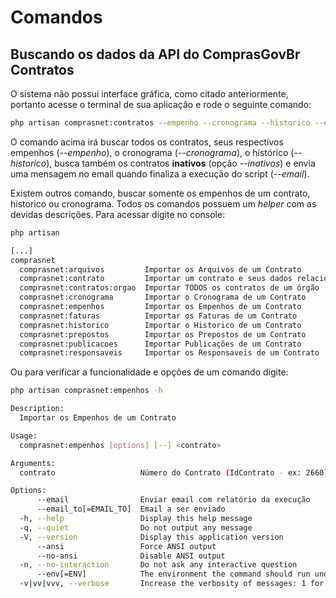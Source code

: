 # Comandos

## Buscando os dados da API do ComprasGovBr Contratos

O sistema não possui interface gráfica, como citado anteriormente,
portanto acesse o terminal de sua aplicação e rode o seguinte comando:

```bash
php artisan comprasnet:contratos --empenho --cronograma --historico --email --inativos
```

O comando acima irá buscar todos os contratos, seus respectivos empenhos (_--empenho_),
o cronograma (_--cronograma_), o histórico (_--historico_),
busca também os contratos **inativos** (opção _--inativos_) e envia uma mensagem no email
quando finaliza a execução do script (_--email_).

Existem outros comando, buscar somente os empenhos de um contrato, historico ou cronograma.
Todos os comandos possuem um _helper_ com as devidas descrições.
Para acessar digite no console:

```bash
php artisan

[...]
comprasnet
  comprasnet:arquivos         Importar os Arquivos de um Contrato
  comprasnet:contrato         Importar um contrato e seus dados relacionados
  comprasnet:contratos:orgao  Importar TODOS os contratos de um órgão
  comprasnet:cronograma       Importar o Cronograma de um Contrato
  comprasnet:empenhos         Importar os Empenhos de um Contrato
  comprasnet:faturas          Importar os Faturas de um Contrato
  comprasnet:historico        Importar o Historico de um Contrato
  comprasnet:prepostos        Importar os Prepostos de um Contrato
  comprasnet:publicacoes      Importar Publicações de um Contrato
  comprasnet:responsaveis     Importar os Responsaveis de um Contrato
```

Ou para verificar a funcionalidade e opções de um comando digite:

```bash
php artisan comprasnet:empenhos -h

Description:
  Importar os Empenhos de um Contrato

Usage:
  comprasnet:empenhos [options] [--] <contrato>

Arguments:
  contrato                   Número do Contrato (IdContrato - ex: 2660)

Options:
      --email                Enviar email com relatório da execução
      --email_to[=EMAIL_TO]  Email a ser enviado
  -h, --help                 Display this help message
  -q, --quiet                Do not output any message
  -V, --version              Display this application version
      --ansi                 Force ANSI output
      --no-ansi              Disable ANSI output
  -n, --no-interaction       Do not ask any interactive question
      --env[=ENV]            The environment the command should run under
  -v|vv|vvv, --verbose       Increase the verbosity of messages: 1 for normal output, 2 for more verbose output and 3 for debug
```
